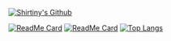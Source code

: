 <!--
### Hi there 👋


**Shirtiny/Shirtiny** is a ✨ _special_ ✨ repository because its `README.md` (this file) appears on your GitHub profile.

Here are some ideas to get you started:

- 🔭 I’m currently working on ...
- 🌱 I’m currently learning ...
- 👯 I’m looking to collaborate on ...
- 🤔 I’m looking for help with ...
- 💬 Ask me about ...
- 📫 How to reach me: ...
- 😄 Pronouns: ...
- ⚡ Fun fact: ...
-->

[![Shirtiny's Github](https://github-readme-stats.vercel.app/api?username=shirtiny&title_color=00b7c3&icon_color=66cccc&show_icons=true&hide_border=true)](https://shirtiny.cn)

[![ReadMe Card](https://github-readme-stats.vercel.app/api/pin/?username=shirtiny&repo=SubEditor)](https://github.com/Shirtiny/SubEditor) 
[![ReadMe Card](https://github-readme-stats.vercel.app/api/pin/?username=shirtiny&repo=ShWave)](https://github.com/Shirtiny/ShWave)
[![Top Langs](https://github-readme-stats.vercel.app/api/top-langs/?username=shirtiny&layout=compact&hide=html)](https://github.com/Shirtiny)



